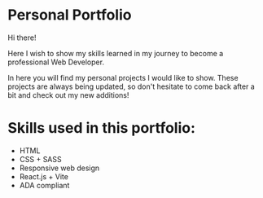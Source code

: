 # Personal Portfolio

Hi there! 

Here I wish to show my skills learned in my journey to become a professional Web Developer.

In here you will find my personal projects I would like to show. 
These projects are always being updated, 
so don't hesitate to come back after a bit and check out my new additions!


# Skills used in this portfolio:

* HTML 
* CSS + SASS 
* Responsive web design
* React.js + Vite
* ADA compliant
